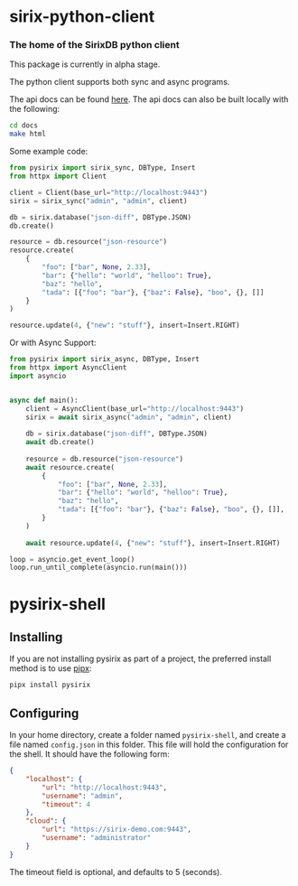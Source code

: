 # sirix-python-client

### The home of the SirixDB python client

This package is currently in alpha stage.

The python client supports both sync and async programs.

The api docs can be found [here](https://pysirix.readthedocs.io/).
The api docs can also be built locally with the following:
```bash
cd docs
make html
```


Some example code:
```python
from pysirix import sirix_sync, DBType, Insert
from httpx import Client

client = Client(base_url="http://localhost:9443")
sirix = sirix_sync("admin", "admin", client)

db = sirix.database("json-diff", DBType.JSON)
db.create()

resource = db.resource("json-resource")
resource.create(
    {
        "foo": ["bar", None, 2.33],
        "bar": {"hello": "world", "helloo": True},
        "baz": "hello",
        "tada": [{"foo": "bar"}, {"baz": False}, "boo", {}, []]
    }
)

resource.update(4, {"new": "stuff"}, insert=Insert.RIGHT)
```

Or with Async Support:
```python
from pysirix import sirix_async, DBType, Insert
from httpx import AsyncClient
import asyncio


async def main():
    client = AsyncClient(base_url="http://localhost:9443")
    sirix = await sirix_async("admin", "admin", client)
    
    db = sirix.database("json-diff", DBType.JSON)
    await db.create()
    
    resource = db.resource("json-resource")
    await resource.create(
        {
            "foo": ["bar", None, 2.33],
            "bar": {"hello": "world", "helloo": True},
            "baz": "hello",
            "tada": [{"foo": "bar"}, {"baz": False}, "boo", {}, []],
        }
    )
    
    await resource.update(4, {"new": "stuff"}, insert=Insert.RIGHT)

loop = asyncio.get_event_loop()
loop.run_until_complete(asyncio.run(main()))
```

# pysirix-shell

## Installing

If you are not installing pysirix as part of a project, the
preferred install method is to use [pipx](https://github.com/pipxproject/pipx/):

```sh
pipx install pysirix
```

## Configuring

In your home directory, create a folder named `pysirix-shell`, and create a file named `config.json` in this folder. This file will hold the configuration for the shell. It should have the following form:

```json
{
    "localhost": {
        "url": "http://localhost:9443",
        "username": "admin",
        "timeout": 4
    },
    "cloud": {
        "url": "https://sirix-demo.com:9443",
        "username": "administrator"
    }
}
```

The timeout field is optional, and defaults to 5 (seconds).
